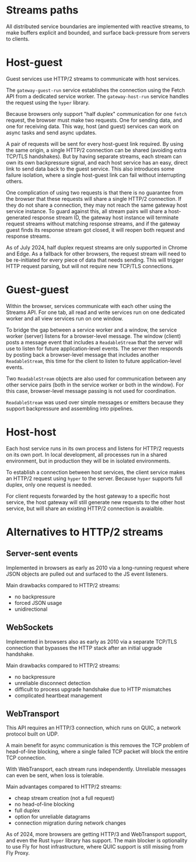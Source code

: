 # Streams paths

All distributed service boundaries are implemented with reactive streams, to make buffers explicit and bounded, and surface back-pressure from servers to clients.

# Host-guest

Guest services use HTTP/2 streams to communicate with host services.

The `gateway-guest-run` service establishes the connection using the Fetch API from a dedicated service worker. The `gateway-host-run` service handles the request using the `hyper` library.

Because browsers only support "half duplex" communication for one `fetch` request, the browser must make two requests. One for sending data, and one for receiving data. This way, host (and guest) services can work on async tasks and send async updates.

A pair of requests will be sent for every host-guest link required. By using the same origin, a single HTTP/2 connection can be shared (avoiding extra TCP/TLS handshakes). But by having separate streams, each stream can own its own backpressure signal, and each host service has an easy, direct link to send data back to the guest service. This also introduces some failure isolation, where a single host-guest link can fail without interrupting others.

One complication of using two requests is that there is no guarantee from the browser that these requests will share a single HTTP/2 connection. If they do not share a connection, they may not reach the same gateway host service instance. To guard against this, all stream pairs will share a host-generated response stream ID, the gateway host instance will terminate request streams without matching response streams, and if the gateway guest finds its response stream got closed, it will reopen both request and response streams.

As of July 2024, half duplex request streams are only supported in Chrome and Edge. As a fallback for other browsers, the request stream will need to be re-initiated for every piece of data that needs sending. This will trigger HTTP request parsing, but will not require new TCP/TLS connections.

# Guest-guest

Within the browser, services communicate with each other using the Streams API. For one tab, all read and write services run on one dedicated worker and all view services run on one window.

To bridge the gap between a service worker and a window, the service worker (server) listens for a browser-level message. The window (client) posts a message event that includes a `ReadableStream` that the server will use to listen for future application-level events. The server then responds by posting back a browser-level message that includes another `ReadableStream`, this time for the client to listen to future application-level events.

Two `ReadableStream` objects are also used for communication between any other service pairs (both in the service worker or both in the window). For this case, browser-level message passing is not used for coordination.

`ReadableStream` was used over simple messages or emitters because they support backpressure and assembling into pipelines.

# Host-host

Each host service runs in its own process and listens for HTTP/2 requests on its own port. In local development, all processes run in a shared environment, but in production they will be in isolated environments.

To establish a connection between host services, the client service makes an HTTP/2 request using `hyper` to the server. Because `hyper` supports full duplex, only one request is needed.

For client requests forwarded by the host gateway to a specific host service, the host gateway will still generate new requests to the other host service, but will share an existing HTTP/2 connection is avaialble.

# Alternatives to HTTP/2 streams

## Server-sent events

Implemented in browsers as early as 2010 via a long-running request where JSON objects are pulled out and surfaced to the JS event listeners.

Main drawbacks compared to HTTP/2 streams:

- no backpressure
- forced JSON usage
- unidirectional

## WebSockets

Implemented in browsers also as early as 2010 via a separate TCP/TLS connection that bypasses the HTTP stack after an initial upgrade handshake.

Main drawbacks compared to HTTP/2 streams:

- no backpressure
- unreliable disconnect detection
- difficult to process upgrade handshake due to HTTP mismatches
- complicated heartbeat management

## WebTransport

This API requires an HTTP/3 connection, which runs on QUIC, a network protocol built on UDP.

A main benefit for async communication is this removes the TCP problem of head-of-line blocking, where a single failed TCP packet will block the entire TCP connection.

With WebTransport, each stream runs independently. Unreliable messages can even be sent, when loss is tolerable.

Main advantages compared to HTTP/2 streams:

- cheap stream creation (not a full request)
- no head-of-line blocking
- full duplex
- option for unreliable datagrams
- connection migration during network changes

As of 2024, more browsers are getting HTTP/3 and WebTransport support, and even the Rust `hyper` library has support. The main blocker is optionality to use Fly for host infrastructure, where QUIC support is still missing from Fly Proxy.
